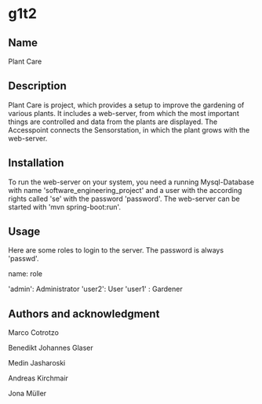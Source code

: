 # g1t2

## Name
Plant Care

## Description
Plant Care is project, which provides a setup to improve the gardening of various plants. It includes a web-server, from which the most important
things are controlled and data from the plants are  displayed. 
The Accesspoint connects the Sensorstation, in which the plant grows with the web-server. 



## Installation
To run the web-server on your system, you need a running Mysql-Database with name 'software_engineering_project' and a user with the according rights called
'se' with the password 'password'. The web-server can be started with 'mvn spring-boot:run'.

## Usage
Here are some roles to login to the server. The password is always 'passwd'.

name: role

'admin': Administrator
'user2': User
'user1' : Gardener



## Authors and acknowledgment

Marco Cotrotzo

Benedikt Johannes Glaser

Medin Jasharoski

Andreas Kirchmair

Jona Müller






